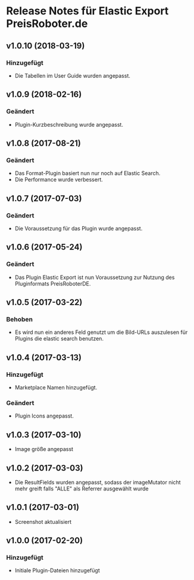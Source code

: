 # Release Notes für Elastic Export PreisRoboter.de

## v1.0.10 (2018-03-19)

### Hinzugefügt
- Die Tabellen im User Guide wurden angepasst.

## v1.0.9 (2018-02-16)

### Geändert
- Plugin-Kurzbeschreibung wurde angepasst.

## v1.0.8 (2017-08-21)

### Geändert
- Das Format-Plugin basiert nun nur noch auf Elastic Search.
- Die Performance wurde verbessert.

## v1.0.7 (2017-07-03)

### Geändert
- Die Voraussetzung für das Plugin wurde angepasst.

## v1.0.6 (2017-05-24)

### Geändert
- Das Plugin Elastic Export ist nun Voraussetzung zur Nutzung des Pluginformats PreisRoboterDE.

## v1.0.5 (2017-03-22)

### Behoben
- Es wird nun ein anderes Feld genutzt um die Bild-URLs auszulesen für Plugins die elastic search benutzen.

## v1.0.4 (2017-03-13)

### Hinzugefügt
- Marketplace Namen hinzugefügt.

### Geändert
- Plugin Icons angepasst.

## v1.0.3 (2017-03-10)
- Image größe angepasst

## v1.0.2 (2017-03-03)
- Die ResultFields wurden angepasst, sodass der imageMutator nicht mehr greift falls "ALLE" als Referrer ausgewählt wurde

## v1.0.1 (2017-03-01)
- Screenshot aktualisiert

## v1.0.0 (2017-02-20)

### Hinzugefügt
- Initiale Plugin-Dateien hinzugefügt
